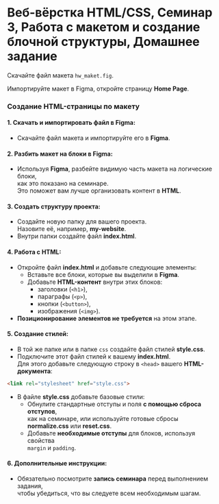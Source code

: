 # Веб-вёрстка HTML/CSS, Семинар 3, Работа с макетом и создание блочной структуры, Домашнее задание

Скачайте файл макета `hw_maket.fig`.

Импортируйте макет в Figma, откройте страницу **Home Page**.

### Создание HTML-страницы по макету

#### 1. Скачать и импортировать файл в Figma:
- Скачайте файл макета и импортируйте его в **Figma**.

#### 2. Разбить макет на блоки в Figma:
- Используя **Figma**, разбейте видимую часть макета на логические блоки,  
  как это показано на семинаре.  
  Это поможет вам лучше организовать контент в **HTML**.

#### 3. Создать структуру проекта:
- Создайте новую папку для вашего проекта.  
  Назовите её, например, **my-website**.
- Внутри папки создайте файл **index.html**.

#### 4. Работа с HTML:
- Откройте файл **index.html** и добавьте следующие элементы:
    - Вставьте все блоки, которые вы выделили в **Figma**.
    - Добавьте **HTML-контент** внутри этих блоков:
        - заголовки (`<h1>`),
        - параграфы (`<p>`),
        - кнопки (`<button>`),
        - изображения (`<img>`).
- **Позиционирование элементов не требуется** на этом этапе.

#### 5. Создание стилей:
- В той же папке или в папке `css` создайте файл стилей **style.css**.
- Подключите этот файл стилей к вашему **index.html**.  
  Для этого добавьте следующую строку в `<head>` вашего **HTML-документа**:

```html
<link rel="stylesheet" href="style.css">
```

- В файле **style.css** добавьте базовые стили:
    - Обнулите стандартные отступы и поля **с помощью сброса отступов**,  
      как на семинаре, или используйте готовые сбросы  
      **normalize.css** или **reset.css**.
    - Добавьте **необходимые отступы** для блоков, используя свойства  
      `margin` и `padding`.

#### 6. Дополнительные инструкции:
- Обязательно посмотрите **запись семинара** перед выполнением задания,  
  чтобы убедиться, что вы следуете всем необходимым шагам.